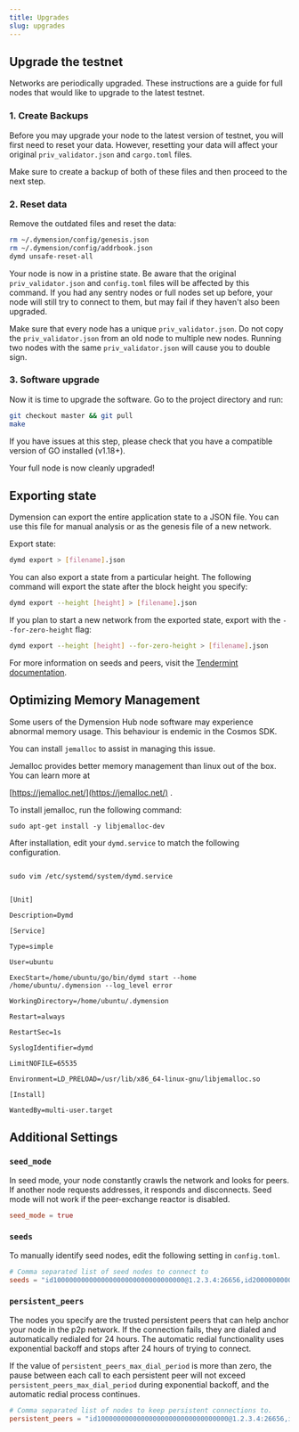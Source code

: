 ```yaml
---
title: Upgrades
slug: upgrades
---
```


## Upgrade the testnet

Networks are periodically upgraded. These instructions are a guide for full nodes that would like to upgrade to the latest testnet.

### 1. Create Backups

Before you may upgrade your node to the latest version of testnet, you will first need to reset your data. However, resetting your data will affect your original `priv_validator.json` and `cargo.toml` files.

Make sure to create a backup of both of these files and then proceed to the next step.

### 2. Reset data

Remove the outdated files and reset the data:

```bash
rm ~/.dymension/config/genesis.json
rm ~/.dymension/config/addrbook.json
dymd unsafe-reset-all
```

Your node is now in a pristine state. Be aware that the original `priv_validator.json` and `config.toml` files will be affected by this command. If you had any sentry nodes or full nodes set up before, your node will still try to connect to them, but may fail if they haven't also been upgraded.

Make sure that every node has a unique `priv_validator.json`. Do not copy the `priv_validator.json` from an old node to multiple new nodes. Running two nodes with the same `priv_validator.json` will cause you to double sign.

### 3. Software upgrade

Now it is time to upgrade the software. Go to the project directory and run:

```bash
git checkout master && git pull
make
```

If you have issues at this step, please check that you have a compatible version of GO installed (v1.18+).

Your full node is now cleanly upgraded!

## Exporting state

Dymension can export the entire application state to a JSON file. You can use this file for manual analysis or as the genesis file of a new network.

Export state:

```bash
dymd export > [filename].json
```

You can also export a state from a particular height. The following command will export the state after the block height you specify:

```bash
dymd export --height [height] > [filename].json
```

If you plan to start a new network from the exported state, export with the `--for-zero-height` flag:

```bash
dymd export --height [height] --for-zero-height > [filename].json
```

For more information on seeds and peers, visit the [Tendermint documentation](https://github.com/tendermint/tendermint/blob/master/docs/tendermint-core/using-tendermint.mdx#peers).

## Optimizing Memory Management

Some users of the Dymension Hub node software may experience abnormal memory usage. This behaviour is endemic in the Cosmos SDK.

You can install `jemalloc` to assist in managing this issue.

Jemalloc provides better memory management than linux out of the box. You can learn more at

[https://jemalloc.net/](https://jemalloc.net/) .

To install jemalloc, run the following command:

```
sudo apt-get install -y libjemalloc-dev
```

After installation, edit your `dymd.service` to match the following configuration.

```

sudo vim /etc/systemd/system/dymd.service

```

```

[Unit]

Description=Dymd

[Service]

Type=simple

User=ubuntu

ExecStart=/home/ubuntu/go/bin/dymd start --home /home/ubuntu/.dymension --log_level error

WorkingDirectory=/home/ubuntu/.dymension

Restart=always

RestartSec=1s

SyslogIdentifier=dymd

LimitNOFILE=65535

Environment=LD_PRELOAD=/usr/lib/x86_64-linux-gnu/libjemalloc.so

[Install]

WantedBy=multi-user.target

```

## Additional Settings

### `seed_mode`

In seed mode, your node constantly crawls the network and looks for peers. If another node requests addresses, it responds and disconnects. Seed mode will not work if the peer-exchange reactor is disabled.

```toml
seed_mode = true
```

### `seeds`

To manually identify seed nodes, edit the following setting in `config.toml`.

```toml
# Comma separated list of seed nodes to connect to
seeds = "id100000000000000000000000000000000@1.2.3.4:26656,id200000000000000000000000000000000@2.3.4.5:4444"
```

### `persistent_peers`

The nodes you specify are the trusted persistent peers that can help anchor your node in the p2p network. If the connection fails, they are dialed and automatically redialed for 24 hours. The automatic redial functionality uses exponential backoff and stops after 24 hours of trying to connect.

If the value of `persistent_peers_max_dial_period` is more than zero, the pause between each call to each persistent peer will not exceed `persistent_peers_max_dial_period` during exponential backoff, and the automatic redial process continues.

```toml
# Comma separated list of nodes to keep persistent connections to.
persistent_peers = "id100000000000000000000000000000000@1.2.3.4:26656,id200000000000000000000000000000000@2.3.4.5:26656"
```
